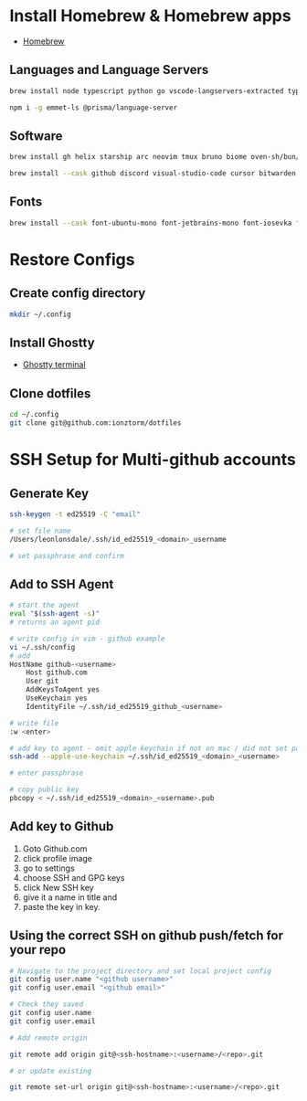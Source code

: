 # Install Homebrew & Homebrew apps

- [Homebrew](https://brew.sh/)

## Languages and Language Servers

```zsh
brew install node typescript python go vscode-langservers-extracted typescript-language-server gopls tailwindcss-language-server
```

```zsh
npm i -g emmet-ls @prisma/language-server
```

## Software

```zsh
brew install gh helix starship arc neovim tmux bruno biome oven-sh/bun/bun
```

```zsh
brew install --cask github discord visual-studio-code cursor bitwarden
```

## Fonts

```zsh
brew install --cask font-ubuntu-mono font-jetbrains-mono font-iosevka font-inconsolata font-fira-code font-roboto-mono font-source-code-pro font-azeret-mono font-cascadia-code font-maple font-monaspace font-geist-mono-nerd-font font-anonymous-pro
```

# Restore Configs

## Create config directory

```zsh
mkdir ~/.config
```

## Install Ghostty

- [Ghostty terminal](https://github.com/mitchellh/ghostty)

## Clone dotfiles

```zsh
cd ~/.config
git clone git@github.com:ionztorm/dotfiles
```

# SSH Setup for Multi-github accounts

## Generate Key

```zsh
ssh-keygen -t ed25519 -C "email"

# set file name
/Users/leonlonsdale/.ssh/id_ed25519_<domain>_username

# set passphrase and confirm
```

## Add to SSH Agent

```zsh
# start the agent
eval "$(ssh-agent -s)"
# returns an agent pid

# write config in vim - github example
vi ~/.ssh/config
# add
HostName github-<username>
    Host github.com
    User git
    AddKeysToAgent yes
    UseKeychain yes
    IdentityFile ~/.ssh/id_ed25519_github_<username>

# write file
:w <enter>

# add key to agent - omit apple keychain if not on mac / did not set passcode.
ssh-add --apple-use-keychain ~/.ssh/id_ed25519_<domain>_<username>

# enter passphrase

# copy public key
pbcopy < ~/.ssh/id_ed25519_<domain>_<username>.pub
```

## Add key to Github

1. Goto Github.com
2. click profile image
3. go to settings
4. choose SSH and GPG keys
5. click New SSH key
6. give it a name in title and
7. paste the key in key.

## Using the correct SSH on github push/fetch for your repo

```zsh
# Navigate to the project directory and set local project config
git config user.name "<github username>"
git config user.email "<github email>"

# Check they saved
git config user.name
git config user.email

# Add remote origin

git remote add origin git@<ssh-hostname>:<username>/<repo>.git

# or update existing

git remote set-url origin git@<ssh-hostname>:<username>/<repo>.git
```
